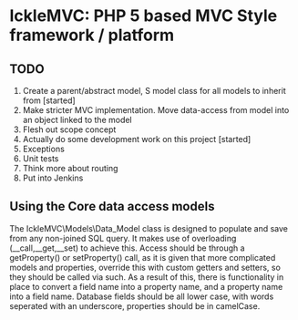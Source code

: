 # IckleMVC: PHP 5 based MVC Style framework / platform

## TODO
1. Create a parent/abstract model, S model class for all models to inherit from [started]
2. Make stricter MVC implementation. Move data-access from model into an object linked to the model
3. Flesh out scope concept
4. Actually do some development work on this project [started]
5. Exceptions
6. Unit tests
7. Think more about routing
8. Put into Jenkins

## Using the Core data access models

The IckleMVC\Models\Data_Model class is designed to populate and save from any non-joined SQL query.  It makes use of overloading (__call,__get,__set) to achieve this.  Access should be through a getProperty() or setProperty() call, as it is given that more complicated models and properties, override this with custom getters and setters, so they should be called via such.  As a result of this, there is functionality in place to convert a field name into a property name, and a property name into a field name.  Database fields should be all lower case, with words seperated with an underscore, properties should be in camelCase.   
